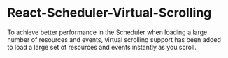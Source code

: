 # React-Scheduler-Virtual-Scrolling
To achieve better performance in the Scheduler when loading a large number of resources and events, virtual scrolling support has been added to load a large set of resources and events instantly as you scroll.
